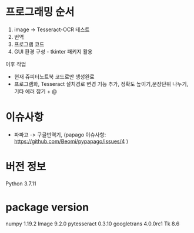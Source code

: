 # 프로그래밍 순서
1. image -> Tesseract-OCR 테스트
2. 번역
3. 프로그램 코드
4. GUI 환경 구성 - tkinter 패키지 활용

이후 작업
- 현재 쥬피터노트북 코드로만 생성완료 
- 프로그램화, Tesseract 설치경로 변경 기능 추가, 정확도 높이기,문장단위 나누기,기타 에러 잡기 + @

# 이슈사항
- 파파고 -> 구글번역기, (papago 이슈사항: https://github.com/Beomi/pypapago/issues/4 )

# 버전 정보
Python 3.7.11

# package version
numpy          1.19.2
Image          9.2.0
pytesseract          0.3.10
googletrans          4.0.0rc1
Tk          8.6

